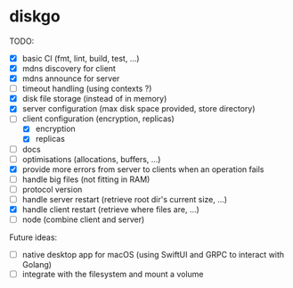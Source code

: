 # diskgo

TODO:
- [x] basic CI (fmt, lint, build, test, ...)
- [x] mdns discovery for client
- [x] mdns announce for server
- [ ] timeout handling (using contexts ?)
- [x] disk file storage (instead of in memory)
- [x] server configuration (max disk space provided, store directory)
- [ ] client configuration (encryption, replicas)
  - [x] encryption
  - [x] replicas
- [ ] docs
- [ ] optimisations (allocations, buffers, ...)
- [x] provide more errors from server to clients when an operation fails
- [ ] handle big files (not fitting in RAM)
- [ ] protocol version
- [ ] handle server restart (retrieve root dir's current size, ...)
- [x] handle client restart (retrieve where files are, ...)
- [ ] node (combine client and server)

Future ideas:
- [ ] native desktop app for macOS (using SwiftUI and GRPC to interact with Golang)
- [ ] integrate with the filesystem and mount a volume

